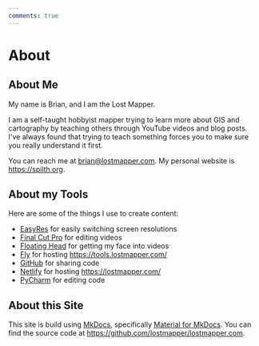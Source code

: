 ```yaml
---
comments: true
---
```


# About

## About Me

My name is Brian, and I am the Lost Mapper.

I am a self-taught hobbyist mapper trying to learn more about GIS and cartography by teaching others through YouTube videos and blog posts. I've always found that trying to teach something forces you to make sure you really understand it first.

You can reach me at [brian@lostmapper.com](mailto:brian@lostmapper.com). My personal website is <https://spilth.org>.

## About my Tools

Here are some of the things I use to create content:

- [EasyRes](http://easyresapp.com) for easily switching screen resolutions
- [Final Cut Pro](https://www.apple.com/final-cut-pro/) for editing videos
- [Floating Head](https://apps.apple.com/us/app/floating-head-show-yourself/id1565946661) for getting my face into videos
- [Fly](https://fly.io) for hosting <https://tools.lostmapper.com/>
- [GitHub](https://github.com/lostmapper) for sharing code
- [Netlify](https://www.netlify.com) for hosting <https://lostmapper.com/>
- [PyCharm](https://www.jetbrains.com/pycharm/) for editing code

## About this Site

This site is build using [MkDocs](https://www.mkdocs.org), specifically [Material for MkDocs](https://squidfunk.github.io/mkdocs-material/). You can find the source code at <https://github.com/lostmapper/lostmapper.com>.
